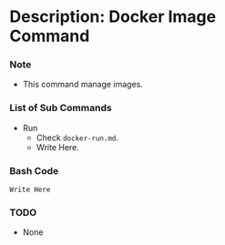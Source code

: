 # Description: Docker Image Command

### Note
* This command manage images.

### List of Sub Commands
* Run
    - Check `docker-run.md`.
    - Write Here.

### Bash Code
```
Write Here
```

### TODO
* None

